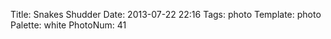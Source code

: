 Title: Snakes Shudder
Date: 2013-07-22 22:16
Tags: photo
Template: photo
Palette: white
PhotoNum: 41
